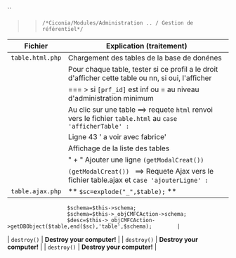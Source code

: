 
 ``
 
   >> ``/*Ciconia/Modules/Administration .. / Gestion de référentiel*/``
  
| Fichier         | Explication (traitement)                                                                               |
| ----------------| ------------------------------                                                                         |
| `table.html.php`| Chargement des tables de la base de donénes                                                            |
|                 | Pour chaque table, tester si ce profil a le droit d'afficher cette table ou nn, si oui, l'afficher     |
|                 | === > si `[prf_id]` est inf ou = au niveau d'administration minimum                                    |
|                 | Au clic sur une table ==> requete `html` renvoi vers le fichier `table.html` au `case 'afficherTable' :`|
|                 | Ligne 43 ' a voir avec fabrice'                                    |
|                 | Affichage de la liste des tables                                   |
|                 | " + " Ajouter une ligne `(getModalCreat()) `                       |
|                 |`(getModalCreat()) ` ==> Requete Ajax vers le fichier table.ajax  et `case 'ajouterLigne' :`     |
|`table.ajax.php` |  **   ` $sc=explode("_",$table); ` **
                       $schema=$this->schema; 
			           $schema=$this->_objCMFCAction->schema;
                       $desc=$this->_objCMFCAction->getDBObject($table,end($sc),'table',$schema);        |
| `destroy()`     | **Destroy your computer!**     |
| `destroy()`     | **Destroy your computer!**     |
| `destroy()`     | **Destroy your computer!**     |


